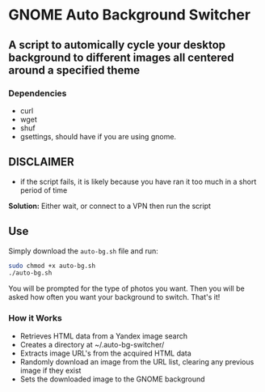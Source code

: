 # GNOME Auto Background Switcher

## A script to automically cycle your desktop background to different images all centered around a specified theme

### Dependencies
- curl
- wget
- shuf
- gsettings, should have if you are using gnome.

## DISCLAIMER
- if the script fails, it is likely because you have ran it too much in a short period of time

**Solution:** Either wait, or connect to a VPN then run the script

## Use
Simply download the `auto-bg.sh` file and run:
```bash
sudo chmod +x auto-bg.sh
./auto-bg.sh
```

You will be prompted for the type of photos you want.
Then you will be asked how often you want your background to switch.
That's it!

### How it Works
- Retrieves HTML data from a Yandex image search
- Creates a directory at ~/.auto-bg-switcher/
- Extracts image URL's from the acquired HTML data
- Randomly download an image from the URL list, clearing any previous image if they exist
- Sets the downloaded image to the GNOME background
